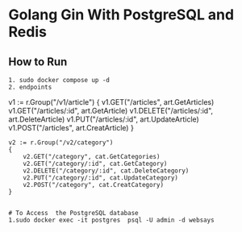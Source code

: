 # Golang Gin With PostgreSQL and Redis

## How to Run
```
1. sudo docker compose up -d
2. endpoints
```
v1 := r.Group("/v1/article")
	{
		v1.GET("/articles", art.GetArticles)
		v1.GET("/articles/:id", art.GetArticle)
		v1.DELETE("/articles/:id", art.DeleteArticle)
		v1.PUT("/articles/:id", art.UpdateArticle)
		v1.POST("/articles", art.CreatArticle)
	}

	v2 := r.Group("/v2/category")
	{
		v2.GET("/category", cat.GetCategories)
		v2.GET("/category/:id", cat.GetCategory)
		v2.DELETE("/category/:id", cat.DeleteCategory)
		v2.PUT("/category/:id", cat.UpdateCategory)
		v2.POST("/category", cat.CreatCategory)
	}
```

# To Access  the PostgreSQL database
1.sudo docker exec -it postgres  psql -U admin -d websays
